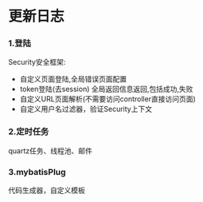 # 更新日志
### 1.登陆
Security安全框架:
* 自定义页面登陆,全局错误页面配置
* token登陆(去session) 全局返回信息返回,包括成功,失败
* 自定义URL页面解析(不需要访问controller直接访问页面)
* 自定义用户名过滤器，验证Security上下文
### 2.定时任务
quartz任务、线程池、邮件
### 3.mybatisPlug
代码生成器，自定义模板


